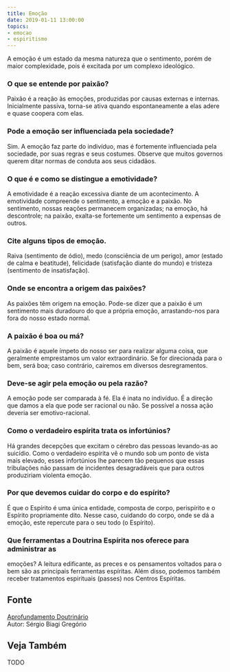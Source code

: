 ```yaml
---
title: Emoção
date: 2019-01-11 13:00:00
topics: 
- emocao
- espiritismo
---
```


A emoção é um estado da mesma natureza que o sentimento, porém de
maior complexidade, pois é excitada por um complexo ideológico.

### O que se entende por paixão?
Paixão é a reação às emoções, produzidas por causas externas e
internas. Inicialmente passiva, torna-se ativa quando espontaneamente a
elas adere e quase coopera com elas.

### Pode a emoção ser influenciada pela sociedade?
Sim. A emoção faz parte do indivíduo, mas é fortemente influenciada pela
sociedade, por suas regras e seus costumes. Observe que muitos governos
querem ditar normas de conduta aos seus cidadãos.

### O que é e como se distingue a emotividade?
A emotividade é a reação excessiva diante de um acontecimento. A
emotividade compreende o sentimento, a emoção e a paixão. No
sentimento, nossas reações permanecem organizadas; na emoção, há
descontrole; na paixão, exalta-se fortemente um sentimento a expensas
de outros.

### Cite alguns tipos de emoção.

Raiva (sentimento de ódio), medo (consciência de um perigo),
amor (estado de calma e beatitude), felicidade (satisfação
diante do mundo) e tristeza (sentimento de insatisfação).

### Onde se encontra a origem das paixões?
As paixões têm origem na emoção. Pode-se dizer que a paixão é um
sentimento mais duradouro do que a própria emoção, arrastando-nos para
fora do nosso estado normal.

### A paixão é boa ou má?
A paixão é aquele ímpeto do nosso ser para realizar alguma coisa, que
geralmente emprestamos um valor extraordinário. Se for direcionada para
o bem, será boa; caso contrário, cairemos em diversos desregramentos.

### Deve-se agir pela emoção ou pela razão?
A emoção pode ser comparada à fé. Ela é inata no indivíduo. É a direção
que damos a ela que pode ser racional ou não. Se possível a nossa ação
deveria ser emotivo-racional.

### Como o verdadeiro espírita trata os infortúnios?
Há grandes decepções que excitam o cérebro das pessoas levando-as ao
suicídio. Como o verdadeiro espírita vê o mundo sob um ponto de vista
mais elevado, esses infortúnios lhe parecem tão pequenos que essas
tribulações não passam de incidentes desagradáveis que para outros
produziriam violenta emoção.

### Por que devemos cuidar do corpo e do espírito?
É que o Espírito é uma única entidade, composta de corpo, perispírito e
o Espírito propriamente dito. Nesse caso, cuidando do corpo, onde se dá
a emoção, este repercute para o seu todo (o Espírito).

### Que ferramentas a Doutrina Espírita nos oferece para administrar as
emoções?
A leitura edificante, as preces e os pensamentos voltados para o bem são
as principais ferramentas espíritas. Além disso, podemos também receber
tratamentos espirituais (passes) nos Centros Espíritas.






## Fonte
[Aprofundamento Doutrinário](https://sites.google.com/view/aprofundamentodoutrinario/emoção-e-espiritismo)  
Autor: Sérgio Biagi Gregório



## Veja Também
TODO


